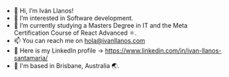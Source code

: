 - 👋 Hi, I’m Iván Llanos!
- 👀 I’m interested in Software development.
- 🌱 I’m currently studying a Masters Degree in IT and the Meta Certification Course of React Advanced ⚛️.
- 📫 You can reach me on hola@ivanllanos.com
- 🔗 Here is my LinkedIn profile -> https://www.linkedin.com/in/ivan-llanos-santamaria/
- 📍 I'm based in Brisbane, Australia 🌏.

<!---
ivanils/ivanils is a ✨ special ✨ repository because its `README.md` (this file) appears on your GitHub profile.
You can click the Preview link to take a look at your changes.
--->
